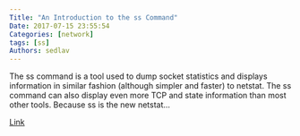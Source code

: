 ```yaml
---
Title: "An Introduction to the ss Command"
Date: 2017-07-15 23:55:54
Categories: [network]
tags: [ss]
Authors: sedlav
---
```


The ss command is a tool used to dump socket statistics and displays information in similar fashion (although simpler and faster) to netstat. The ss command can also display even more TCP and state information than most other tools. Because ss is the new netstat...

[Link](https://www.linux.com/learn/intro-to-linux/2017/7/introduction-ss-command)
